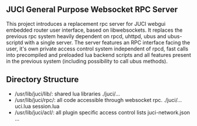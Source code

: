JUCI General Purpose Websocket RPC Server
-----------------------------------------

This project introduces a replacement rpc server for JUCI webgui embedded
router user interface, based on libwebsockets. It replaces the previous rpc
system heavily dependent on rpcd, uhttpd, ubus and ubus-scriptd with a single
server. The server features an RPC interface facing the user, it's own private
access control system independent of rpcd, fast calls into precompiled and
preloaded lua backend scripts and all features present in the previous system
(including possibility to call ubus methods).  

Directory Structure
-------------------

- /usr/lib/juci/lib/: shared lua libraries
	./juci/...
- /usr/lib/juci/rpc/: all code accessible through websocket rpc.
	./juci/...
	uci.lua
	session.lua
- /usr/lib/juci/acl/: all plugin specific access control lists
	juci-network.json
	...


